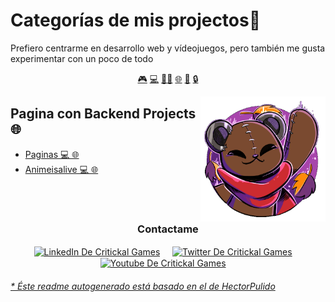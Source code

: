 # Categorías de mis projectos👋


Prefiero centrarme en desarrollo web y vídeojuegos, pero también me gusta experimentar con un poco de todo


<p align="center">
<a href="https://github.com/CritickalGames/CritickalGames/blob/master/gamedev.md">🎮</a>
<a href="https://github.com/CritickalGames/CritickalGames/blob/master/webdev.md">💻</a>
<a href="https://github.com/CritickalGames/CritickalGames/blob/master/frontend-software.md">👨‍💻</a>
<a href="https://github.com/CritickalGames/CritickalGames/blob/master/backend-web.md">🌐</a>
<a href="https://github.com/CritickalGames/CritickalGames/blob/master/backend-software.md">🔑</a>
<a href="https://github.com/CritickalGames/CritickalGames/blob/master/seguridad-informatica.md">🔒</a>
</p>


<a href="https://www.youtube.com/@CritickalGames">
<img align="right" height="auto" width="200" src="https://github.com/CritickalGames/CritickalGames/blob/main/img/pequesoft.png"/>
</a>


## Pagina con Backend Projects 🌐
- [Paginas  💻 🌐](https://github.com/CritickalGames/Paginas) 
- [Animeisalive  💻 🌐](https://github.com/CritickalGames/AnimeIsAlive) 



<br>

<br>

<div align="center">
<h3 align="center">Contactame</h3>
</div>
<p align="center">
<a href="https://www.linkedin.com/in/braiam-sebastian-rodriguez-marcez-b385542aa/" target="blank">
<img align="center" width="30px" alt="LinkedIn De Critickal Games" src="https://www.vectorlogo.zone/logos/linkedin/linkedin-icon.svg"/></a> &nbsp; &nbsp;
<a href="https://x.com/CritickalGames_" target="blank">
<img align="center" width="30px" alt="Twitter De Critickal Games" src="https://www.vectorlogo.zone/logos/twitter/twitter-official.svg"/></a> &nbsp; &nbsp;
<a href="https://www.youtube.com/@CritickalGames" target="blank">
<img align="center" width="30px" alt="Youtube De Critickal Games" src="https://www.vectorlogo.zone/logos/youtube/youtube-icon.svg"/></a> &nbsp; &nbsp;

</p>


###### [* Éste readme autogenerado está basado en el de HectorPulido](https://github.com/HectorPulido/HectorPulido/tree/master/ReadmeGenerator)

